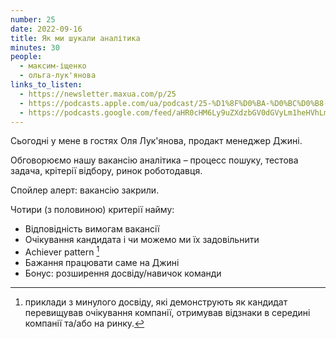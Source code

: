 ```yaml
---
number: 25
date: 2022-09-16
title: Як ми шукали аналітика
minutes: 30
people:
  - максим-іщенко
  - ольга-лук'янова
links_to_listen:
  - https://newsletter.maxua.com/p/25
  - https://podcasts.apple.com/ua/podcast/25-%D1%8F%D0%BA-%D0%BC%D0%B8-%D1%88%D1%83%D0%BA%D0%B0%D0%BB%D0%B8-%D0%B0%D0%BD%D0%B0%D0%BB%D1%96%D1%82%D0%B8%D0%BA%D0%B0/id1616301447?i=1000579654076
  - https://podcasts.google.com/feed/aHR0cHM6Ly9uZXdzbGV0dGVyLm1heHVhLmNvbS9mZWVk/episode/aHR0cHM6Ly9uZXdzbGV0dGVyLm1heHVhLmNvbS9wLzI1?sa=X&ved=0CAUQkfYCahcKEwig5Lvv0pv6AhUAAAAAHQAAAAAQAw
---
```


Сьогодні у мене в гостях Оля Лук'янова, продакт менеджер Джині.

Обговорюємо нашу вакансію аналітика – процесс пошуку, тестова задача, крітерії
відбору, ринок роботодавця.

Спойлер алерт: вакансію закрили.

Чотири (з половиною) критерії найму:

- Відповідність вимогам вакансії
- Очікування кандидата і чи можемо ми їх задовільнити
- Achiever pattern [^1]
- Бажання працювати саме на Джині
- Бонус: розширення досвіду/навичок команди

[^1]: приклади з минулого досвіду, які демонструють як кандидат перевищував очікування компанії, отримував відзнаки в середині компанії та/або на ринку.

